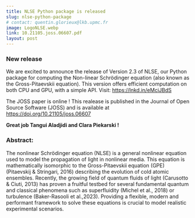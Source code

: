 ```yaml
---
title: NLSE Python package is released
slug: nlse-python-package
# contact: quentin.glorieux@lkb.upmc.fr
image: LogoNLSE.webp
link: 10.21105.joss.06607.pdf
layout: post
---
```

### New release
We are excited to announce the release of Version 2.3 of NLSE, our Python package for computing the Non-linear Schrödinger equation (also known as the Gross-Pitaevskii equation). This version offers efficient computation on both CPU and GPU, with a simple API. Visit: https://lnkd.in/eMciJBdS

The JOSS paper is online !
This realease is published in the Journal of Open Source Software (JOSS) and is available at https://doi.org/10.21105/joss.06607

**Great job Tangui Aladjidi and Clara Piekarski !**

### Abstract: 
The nonlinear Schrödinger equation (NLSE) is a general nonlinear equation used to model the propagation of light in nonlinear media. This equation is mathematically isomorphic to the Gross-Pitaevskii equation (GPE) (Pitaevskij & Stringari, 2016) describing the evolution of cold atomic ensembles. Recently, the growing field of quantum fluids of light (Carusotto & Ciuti, 2013) has proven a fruitful testbed for several fundamental quantum and classical phenomena such as superfluidity (Michel et al., 2018) or turbulence (Baker-Rasooli et al.,2023). Providing a flexible, modern and performant framework to solve these equations is crucial to model realistic experimental scenarios.
